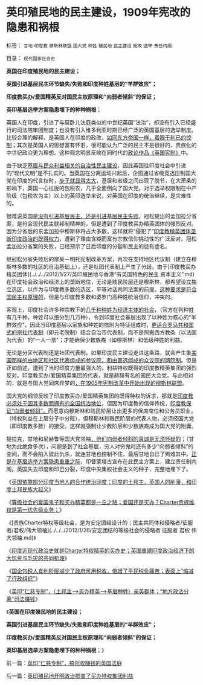# 英印殖民地的民主建设，1909年宪改的隐患和祸根

标签： `甘地` `印度教` `穆斯林联盟` `国大党` `种姓` `殖民地` `民主建设` `宪改` `选举` `责任内阁` 

目录： `现代国家社会史`

**英国在印度殖民地的民主建设；**

**英国引进基层民主环节缺失/失败和印度种姓基层的“羊群效应”；**

**印度教买办/爱国精英反对国民主权原理和“向弱者倾斜”的保证；**

**英印基层选举方案隐患埋下的种种祸根**；

英国人在印度，引进了与莫卧儿法庭类似的中世纪英国“法治”，却没有引入已经盛行的司法陪审团制度；也没有引入维多利亚时期已经广泛的英国基层的选举制度。比较合理的解释，是英国人在印度的政改，[如同东方帝国一样，着眼于利已的控制](http://blog.sina.com.cn/s/blog_61ea9ab10100wkif.html)；其次是英国人的思想富有怀旧，很可能认为广泛的民主不是很好的，贵族化的中世纪政治更为理想。这种观念明显反映在同时代的[政论作品《英国宪制》](../../../2011/11/14/《英国宪制》中的贵族情结和马克思的剥削阶级.md)中。

由于缺乏[基层与民众利益相关的自治性民主建设](../../../2010/4/28/大道无为：任何历史和现实的政策必须顺势而为.md)，因此英国往印度社会中引进的“现代文明”是不扎实的。当英国在分离运动兴起后，企图通过省级竞选压制国大党在印度的代言权时，[步子就显得太大](../../../2009/7/13/社区自治从最小单位开始.md)，基层和省级之间出现了脱节，在大萧条的影响下，英国一心拉拢的包税农，几乎全面倒向了国大党。对于选举权限制在中产阶级（包税农为主）以上的英印选举来说，对英国在印度的统治继续，是灾难性的。

很难说英国是[没有引进基层民主，还是引进基层民主失败](../../../2010/4/29/维护公有制公值耗散经济结构的三种人.md)。冠松提出的孟加拉分省案，是符合现代民主联邦制精神的，但是遭到了印度教买办精英团体的强烈反对。因为分省后的东孟加拉中穆斯林将占大多数，这样就将“侵犯了”[印度教精英团体垄断印度政治的既得权力](../../../2012/1/27/英国创建印度，高税收绝不仅仅包含中央政府的财政收入.md)，遭到了理由含糊而富有宗教信仰挑动性的广泛反对。冠松孟加拉分省案的失败，已经预示了日后印度的分裂和民主的徒有虚名。

继冠松分省失败后的摩莱－明托宪制改革方案，再次在支持地区代议制（建立在穆斯林多数的社区的自治基础上），还是社团代表制上产生了分歧。由于[印度教买办精英团体](../../../2012/1/27/英印殖民地与香港“有英国特色的民主 资本主义”.md)在印度社会政治和经济上的垄断地位，无论是贱民阶层还是穆斯林，都希望设立独立选区，以作为与印度教多数的选区，平等对话共同法案的前提。[这种要求是符合国民主权原理的](../../../2010/3/15/没有自治就无所谓民主.md)，但是与印度教多数和婆罗门高种姓统治信仰，冲突的。

客观上，印度社会许多种宗教下的[几千种种姓为经济主体的社会](../../../2012/1/19/印度种姓的“合理性”和“超前发展”的服务业.md)，（官方在列种姓有几千种，种姓可以细分到几万种），令到印度社会基层出现了以种姓为核心的“羊群效应”。因此当印度基层以家族和种姓的依附为特征组成时，[更适合罗马共和国式的宗社代表制](../../../2011/11/20/罗马共和国寡头型民主崩溃的脉络.md)（即元老院制）结合自治市代表制，而不是照搬西方教条（以法国为代表）的“一人一票”；才能确保少数族裔（如穆斯林）和低级种姓的利益。

无论是分区代表制还是社团代表制，如果印度民主建设走进这条路，就会产生象[美国那样的由地区和社区代表组成的参议院，和由普选组成的众议院的两院制](../../../2011/4/20/ComosFederal重温费城立宪会议.md)。但是正如前述，遭到了当时印度力量最强大的，利益特权既得的印度教精英集团的强烈反对。印度教买办/爱国精英集团的代表，就是赫赫有名的国民大会党。与此相对的，就是与国大党同床异梦的[，在1905年宪制改革中开始出现的穆斯林联盟](../../../2012/1/27/印度的买办精英和印度土邦主的“民族大起义”.md)。

国大党的纲领反映了印度教买办/爱国精英集团的既得特权的诉求，那就是[印度教必须处于因其多数而拥有的全国统治地位](../../../2011/8/18/法国最不懂人权；加息不是利空.md)，但因为印度教的信仰传统，[印度教保证“向弱者倾斜”，](../../../2011/7/20/多数人暴政会自然转变为专制.md)而愿意向穆斯林和贱民阶层让出更多的保席席位和公务员职业，（特权利益在上层分子中分赃），但穆斯林和贱民阶层的代表人物，必须经国大党（即印度教多数）的接受。这样就强制让少数阶层和少数族裔成为国大党的附庸。

提拉克，甘地和尼赫鲁等国大党领袖[，他们向弱者倾斜的真诚是无须怀疑的](../../../2011/6/30/民粹不是造就小范围的特权，就是得不偿失.md)；（甘地为此绝食多次），问题是到了社会基层，穷人对穷鬼时还有多少“向弱者倾斜”的空间，而不会陷入彼此仇杀，就连甘地也控制不住，最后甘地自已了殉难其中。[正是在基层选举方案隐患重重之际](../../../2010/11/3/“政治改革”必须首先在法学中精确定义.md)，印督蒙塔古宣布在此民主方案上，建立责任制内阁。英国失去印度和印巴分裂，印度中央集权社会主义的种子，完整地埋下了。

《[英国依靠部分印度当地人的合作统治印度；印度的土邦主，英国人的削藩，和印度土邦民族大起义](../../../2012/1/27/印度的买办精英和印度土邦主的“民族大起义”.md)》

《[等级社会的爱国鬼子和买办精英都是一丘之貉；爱国还是买办？Charter贵族维权是第一优先级业务；](../../../2012/1/28/印度的爱国买办精英，大清朝廷和洋鬼子.md)》

《[贵族Charter特权等级社会，是为安定团结设计的；民主共同体和侵略者/征服者/君权/伟大领袖](../../../2012/1/28/安定团结的等级社会的侵略者 征服者 君权 伟大领袖.md)》

《[印度近现代政治史就是Charter特权精英的买办史；英国重建印度政治经济下的大饥荒与毛灾的共同机理](../../../2012/1/28/印度近现代史就是Charter精英的爱国买办史.md)》

《[国企包税人食利阶层减少了政府可用税收，倍增了平民税负痛苦；表面上“缩减了行政组织”](../../../2012/1/28/侵蚀了政府可用税收，倍增了平民税负痛苦.md)》

《[英印“仁慈专制”，（土邦主——>买办精英——>基层种姓）亲英群体；“地方政法分离”司法赚钱](../../../2012/1/29/英印“仁慈专制”，搞创收赚钱的英国法庭.md)》

《**英国在印度殖民地的民主建设；**

**英国引进基层民主环节缺失/失败和印度种姓基层的“羊群效应”；**

**印度教买办/爱国精英反对国民主权原理和“向弱者倾斜”的保证；**

**英印基层选举方案隐患埋下的种种祸根**；》



前一篇：[英印“仁慈专制”，搞创收赚钱的英国法庭](../../../2012/1/29/英印“仁慈专制”，搞创收赚钱的英国法庭.md)

后一篇：[英印殖民地开明政治损害了买办特权集团利益](../../../2012/1/29/英印殖民地开明政治损害了买办特权集团利益.md)